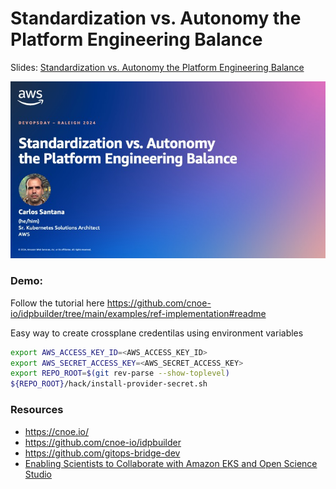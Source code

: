 # Standardization vs. Autonomy the Platform Engineering Balance

Slides: [Standardization vs. Autonomy the Platform Engineering Balance](PlatformEngineering-DevOpsDayRaleigh.pdf)

[![Checkout the slides](slide.jpg)](PlatformEngineering-DevOpsDayRaleigh.pdf)

### Demo:
Follow the tutorial here https://github.com/cnoe-io/idpbuilder/tree/main/examples/ref-implementation#readme


Easy way to create crossplane credentilas using environment variables
```bash
export AWS_ACCESS_KEY_ID=<AWS_ACCESS_KEY_ID>
export AWS_SECRET_ACCESS_KEY=<AWS_SECRET_ACCESS_KEY>
export REPO_ROOT=$(git rev-parse --show-toplevel)
${REPO_ROOT}/hack/install-provider-secret.sh
```

### Resources
- https://cnoe.io/
- https://github.com/cnoe-io/idpbuilder
- https://github.com/gitops-bridge-dev
- [Enabling Scientists to Collaborate with Amazon EKS and Open Science Studio](https://aws.amazon.com/blogs/opensource/enabling-scientists-to-collaborate-with-amazon-eks-and-open-science-studio/)
